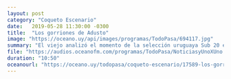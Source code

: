 ```yaml
---
layout: post
category: "Coqueto Escenario"
date:   2019-05-28 11:30:00 -0300
title:  "Los gorriones de Adusto"
image: "https://oceano.uy/api/images/programas/TodoPasa/694117.jpg"
summary: "El viejo analizó el momento de la selección uruguaya Sub 20 en el mundial de Polonia y convocó a un especialista en la materia: Rafael Michellini. De paso, coletazos del fin de semana."
file: "https://audios.oceanofm.com/programas/TodoPasa/NoticiasyUnoXUno.mp3"
duration: "10:50"
oceanourl: "https://oceano.uy/todopasa/coqueto-escenario/17589-los-gorriones-de-adusto"
---
```

  
